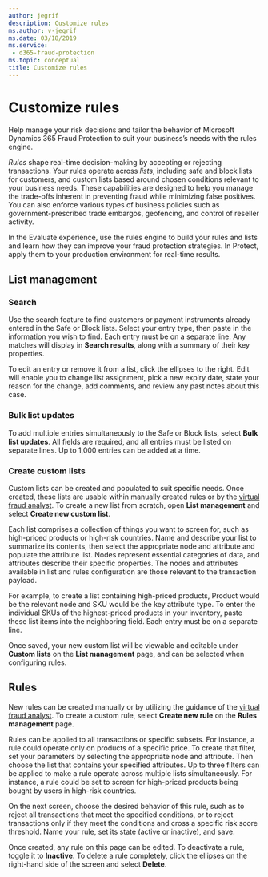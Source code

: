 ```yaml
---
author: jegrif
description: Customize rules
ms.author: v-jegrif
ms.date: 03/18/2019
ms.service:
 - d365-fraud-protection
ms.topic: conceptual
title: Customize rules
---
```



# Customize rules

Help manage your risk decisions and tailor the behavior of Microsoft Dynamics 365 Fraud Protection to suit your business’s needs with the rules engine.

*Rules* shape real-time decision-making by accepting or rejecting transactions. Your rules operate across *lists*, including safe and block lists for customers, and custom lists based around chosen conditions relevant to your business needs. These capabilities are designed to help you manage the trade-offs inherent in preventing fraud while minimizing false positives. You can also enforce various types of business policies such as government-prescribed trade embargos, geofencing, and control of reseller activity.

In the Evaluate experience, use the rules engine to build your rules and lists and learn how they can improve your fraud protection strategies. In Protect, apply them to your production environment for real-time results.

## List management 

### Search 
Use the search feature to find customers or payment instruments already entered in the Safe or Block lists. Select your entry type, then paste in the information you wish to find. Each entry must be on a separate line. Any matches will display in **Search results**, along with a summary of their key properties.

To edit an entry or remove it from a list, click the ellipses to the right. Edit will enable you to change list assignment, pick a new expiry date, state your reason for the change, add comments, and review any past notes about this case.

### Bulk list updates 
To add multiple entries simultaneously to the Safe or Block lists, select **Bulk list updates**. All fields are required, and all entries must be listed on separate lines. Up to 1,000 entries can be added at a time.

### Create custom lists 
Custom lists can be created and populated to suit specific needs. Once created, these lists are usable within manually created rules or by the [virtual fraud analyst](virtual-fraud-analyst.md). To create a new list from scratch, open **List management** and select **Create new custom list**.

Each list comprises a collection of things you want to screen for, such as high-priced products or high-risk countries. Name and describe your list to summarize its contents, then select the appropriate node and attribute and populate the attribute list. Nodes represent essential categories of data, and attributes describe their specific properties. The nodes and attributes available in list and rules configuration are those relevant to the transaction payload.

For example, to create a list containing high-priced products, Product would be the relevant node and SKU would be the key attribute type. To enter the individual SKUs of the highest-priced products in your inventory, paste these list items into the neighboring field. Each entry must be on a separate line.

Once saved, your new custom list will be viewable and editable under **Custom lists** on the **List management** page, and can be selected when configuring rules.

## Rules

New rules can be created manually or by utilizing the guidance of the [virtual fraud analyst](virtual-fraud-analyst.md). To create a custom rule, select **Create new rule** on the **Rules management** page. 

Rules can be applied to all transactions or specific subsets. For instance, a rule could operate only on products of a specific price. To create that filter, set your parameters by selecting the appropriate node and attribute. Then choose the list that contains your specified attributes. Up to three filters can be applied to make a rule operate across multiple lists simultaneously. For instance, a rule could be set to screen for high-priced products being bought by users in high-risk countries.

On the next screen, choose the desired behavior of this rule, such as to reject all transactions that meet the specified conditions, or to reject transactions only if they meet the conditions and cross a specific risk score threshold. Name your rule, set its state (active or inactive), and save.

Once created, any rule on this page can be edited. To deactivate a rule, toggle it to **Inactive**. To delete a rule completely, click the ellipses on the right-hand side of the screen and select **Delete**. 
